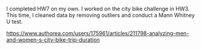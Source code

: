 I completed HW7 on my own. I worked on the city bike challenge in HW3. This time, I cleaned data by removing outliers and conduct a Mann Whitney U test.

https://www.authorea.com/users/175961/articles/211798-analyzing-men-and-women-s-city-bike-trip-duration
